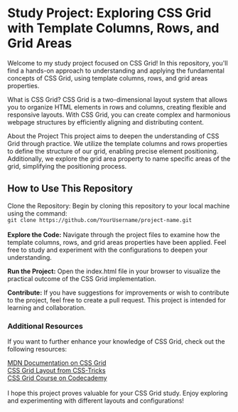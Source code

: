 <h1>Study Project: Exploring CSS Grid with Template Columns, Rows, and Grid Areas</h1>
Welcome to my study project focused on CSS Grid! In this repository, you'll find a hands-on approach to understanding and applying the fundamental concepts of CSS Grid, using template columns, rows, and grid areas properties.

What is CSS Grid?
CSS Grid is a two-dimensional layout system that allows you to organize HTML elements in rows and columns, creating flexible and responsive layouts. With CSS Grid, you can create complex and harmonious webpage structures by efficiently aligning and distributing content.

About the Project
This project aims to deepen the understanding of CSS Grid through practice. We utilize the template columns and rows properties to define the structure of our grid, enabling precise element positioning. Additionally, we explore the grid area property to name specific areas of the grid, simplifying the positioning process.

<h2>How to Use This Repository</h2>
Clone the Repository: Begin by cloning this repository to your local machine using the command:

<br>
<code>git clone https://github.com/YourUsername/project-name.git</code><br>
<br>
<b>Explore the Code:</b> Navigate through the project files to examine how the template columns, rows, and grid areas properties have been applied. Feel free to study and experiment with the configurations to deepen your understanding.

<b>Run the Project:</b> Open the index.html file in your browser to visualize the practical outcome of the CSS Grid implementation.

<b>Contribute:</b> If you have suggestions for improvements or wish to contribute to the project, feel free to create a pull request. This project is intended for learning and collaboration.

<h3><b>Additional Resources</b></h3>
If you want to further enhance your knowledge of CSS Grid, check out the following resources:<br>

[MDN Documentation on CSS Grid](https://developer.mozilla.org/en-US/docs/Web/CSS/grid)<br>
[CSS Grid Layout from CSS-Tricks](https://css-tricks.com/snippets/css/complete-guide-grid)<br>
[CSS Grid Course on Codecademy](https://www.codecademy.com/resources/docs/css/grids?periods=year&plan_id=proGoldAnnualV2&utm_source=pepperjam&utm_medium=affiliate&utm_term=96525&clickId=4468959844&pj_creativeid=8-12462&pj_publisherid=96525)<br>
<br>
I hope this project proves valuable for your CSS Grid study. Enjoy exploring and experimenting with different layouts and configurations!
